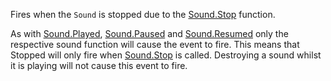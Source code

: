 Fires when the `Sound` is stopped due to the [Sound.Stop](https://developer.roblox.com/api-reference/function/Sound/Stop) function.

As with [Sound.Played](https://developer.roblox.com/api-reference/event/Sound/Played), [Sound.Paused](https://developer.roblox.com/api-reference/event/Sound/Paused) and [Sound.Resumed](https://developer.roblox.com/api-reference/event/Sound/Resumed) only the respective sound function will cause the event to fire. This means that Stopped will only fire when [Sound.Stop](https://developer.roblox.com/api-reference/function/Sound/Stop) is called. Destroying a sound whilst it is playing will not cause this event to fire.